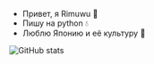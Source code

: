 - Привет, я Rimuwu 👋
- Пишу на python 💧
- Люблю Японию и её культуру 🍡


![GitHub stats](https://github-readme-stats.vercel.app/api?username=rimuwu&count_private=true&theme=radical)
